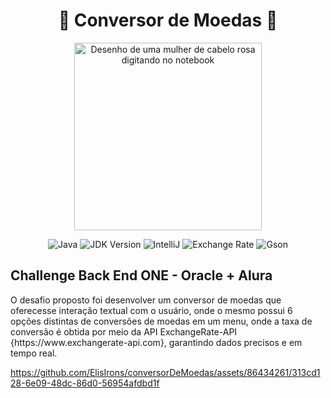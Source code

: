 <h1 align="center"> 💱 Conversor de Moedas 💱</h1>
<p align="center">
  <img src="https://github.com/ElisIrons/conversorDeMoedas/assets/86434261/9ab44067-987a-4dbe-acd7-4696e9320968" alt="Desenho de uma mulher de cabelo rosa digitando no notebook" width="300" />
</p>

<p align="center">
  <img src="https://img.shields.io/badge/Language-Java-brightgreen" alt="Java" />
  <img src="https://img.shields.io/badge/JDK-21-red" alt="JDK Version" />
  <img src="https://img.shields.io/badge/IDE-IntelliJ-purple" alt="IntelliJ"/>
  <img src="https://img.shields.io/badge/API-Exchange%20Rate-orange" alt="Exchange Rate"/>
  <img src="https://img.shields.io/badge/Gson-v2.10.1-blue" alt="Gson" />
</p>

<h2>Challenge Back End ONE - Oracle + Alura</h2>
<p>O desafio proposto foi desenvolver um conversor de moedas que oferecesse interação textual com o usuário, onde o mesmo possui 6 opções
distintas de conversões de moedas em um menu, onde a taxa de conversão é obtida por meio da API ExchangeRate-API {https://www.exchangerate-api.com},  garantindo dados precisos e em tempo real.</p>




https://github.com/ElisIrons/conversorDeMoedas/assets/86434261/313cd128-6e09-48dc-86d0-56954afdbd1f

